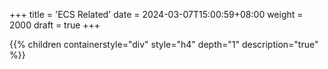 +++
title = 'ECS Related'
date = 2024-03-07T15:00:59+08:00
weight = 2000
draft = true
+++


{{% children containerstyle="div" style="h4" depth="1" description="true" %}}
